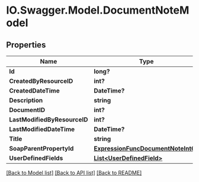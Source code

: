 # IO.Swagger.Model.DocumentNoteModel
## Properties

Name | Type | Description | Notes
------------ | ------------- | ------------- | -------------
**Id** | **long?** |  | [optional] 
**CreatedByResourceID** | **int?** |  | [optional] 
**CreatedDateTime** | **DateTime?** |  | [optional] 
**Description** | **string** |  | [optional] 
**DocumentID** | **int?** |  | [optional] 
**LastModifiedByResourceID** | **int?** |  | [optional] 
**LastModifiedDateTime** | **DateTime?** |  | [optional] 
**Title** | **string** |  | [optional] 
**SoapParentPropertyId** | [**ExpressionFuncDocumentNoteInt64**](ExpressionFuncDocumentNoteInt64.md) |  | [optional] 
**UserDefinedFields** | [**List&lt;UserDefinedField&gt;**](UserDefinedField.md) |  | [optional] 

[[Back to Model list]](../README.md#documentation-for-models) [[Back to API list]](../README.md#documentation-for-api-endpoints) [[Back to README]](../README.md)

